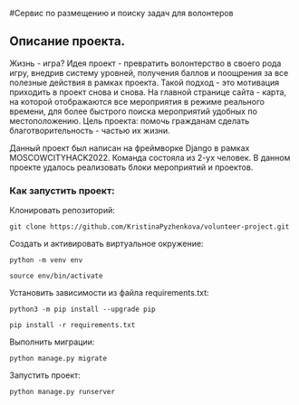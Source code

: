 #Сервис по размещению и поиску задач для волонтеров

## Описание проекта.
Жизнь - игра? Идея проект -  превратить волонтерство в своего рода игру, внедрив систему уровней, получения баллов и поощрения за все полезные действия в рамках проекта. Такой подход - это мотивация приходить в проект снова и снова. 
На главной странице сайта - карта, на которой отображаются все мероприятия в режиме реального времени, для более быстрого поиска мероприятий удобных по местоположению. 
Цель проекта: помочь гражданам сделать благотворительность - частью их жизни.

Данный проект был  написан на фреймворке Django в рамках MOSCOWCITYHACK2022. Команда состояла из 2-ух человек.
В данном проекте удалось реализовать блоки мероприятий и проектов.


### Как запустить проект:

Клонировать репозиторий:

```
git clone https://github.com/KristinaPyzhenkova/volunteer-project.git
```

Cоздать и активировать виртуальное окружение:

```
python -m venv env
```

```
source env/bin/activate
```

Установить зависимости из файла requirements.txt:

```
python3 -m pip install --upgrade pip
```

```
pip install -r requirements.txt
```

Выполнить миграции:

```
python manage.py migrate
```

Запустить проект:

```
python manage.py runserver
```

